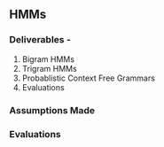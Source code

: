 ## HMMs
### Deliverables - 
1. Bigram HMMs
2. Trigram HMMs
3. Probablistic Context Free Grammars
4. Evaluations

### Assumptions Made

### Evaluations
